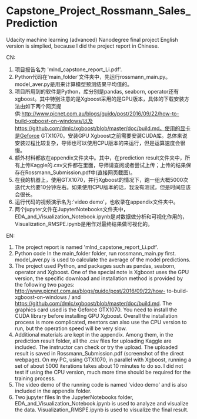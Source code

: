 # Capstone_Project_Rossmann_Sales_Prediction
Udacity machine learning (advanced) Nanodegree final project
English version is simplied, because I did the project report in Chinese.

CN:
1. 项目报告名为 'mlnd_capstone_report_Li.pdf'.
2. Python代码在'main_folder'文件夹中，先运行rossmann_main.py。model_aver.py是用来计算模型预测结果平均值的。
3. 项目所用到的软件是Python，库分别是pandas, seaborn, operator还有xgboost。其中特别注意的是Xgboost采用的是GPU版本，具体的下载安装方法由如下两个网页提供:http://www.picnet.com.au/blogs/guido/post/2016/09/22/how-to-build-xgboost-on-windows/以及https://github.com/dmlc/xgboost/blob/master/doc/build.md。使用的显卡是Geforce GTX1070。安装GPU Xgboost之前需要安装CUDA库。总体来说安装过程比较复杂，导师也可以使用CPU版本的来运行，但是运算速度会很慢。
4. 额外材料都放在appendix文件夹中。其中，在prediction result文件夹中，所有上传Kaggle的.csv文件都在里面，导师请查阅或者尝试上传；上传的结果保存在Rossmann_Submission.pdf中(直接网页截图)。
5. 在我的机器上，使用GTX1070，并行Xgboost的情况下，跑一组大概5000次迭代大约要10分钟左右。如果使用CPU版本的话，我没有测试，但是时间应该会很长。
6. 运行代码的视频演示名为:'video demo'，也收录在appendix文件夹中。
7. 两个jupyter文件在JupyterNotebooks文件夹中，EDA_and_Visualization_Notebook.ipynb是对数据做分析和可视化作用的，Visualization_RMSPE.ipynb是用作对最终结果做可视化的。

EN:
1. The project report is named 'mlnd_capstone_report_Li.pdf'.
2. Python code In the main_folder folder, run rossmann_main.py first. model_aver.py is used to calculate the average of the model predictions.
3. The project used Python, and packages such as pandas, seaborn, operator and Xgboost. One of the special note is Xgboost uses the GPU version, the specific download and installation method is provided by the following two pages: http://www.picnet.com.au/blogs/guido/post/2016/09/22/how- to-build-xgboost-on-windows / and https://github.com/dmlc/xgboost/blob/master/doc/build.md. The graphics card used is the Geforce GTX1070. You need to install the CUDA library before installing GPU Xgboost. Overall the installation process is more complicated, mentors can also use the CPU version to run, but the operation speed will be very slow.
4. Additional materials are kept in the appendix. Among them, in the prediction result folder, all the .csv files for uploading Kaggle are included. The instructor can check or try the upload. The uploaded result is saved in Rossmann_Submission.pdf (screenshot of the direct webpage).
On my PC, using GTX1070, in parallel with Xgboost, running a set of about 5000 iterations takes about 10 minutes to do so. I did not test if using the CPU version, much more time should be required for the training process.
6. The video demo of the running code is named 'video demo' and is also included in the appendix folder.
7. Two jupyter files In the JupyterNotebooks folder, EDA_and_Visualization_Notebook.ipynb is used to analyze and visualize the data. Visualization_RMSPE.ipynb is used to visualize the final result.
